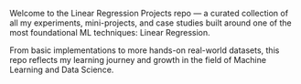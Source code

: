  Welcome to the Linear Regression Projects repo — a curated collection of all my experiments, mini-projects, and case studies built around one of the most foundational ML techniques: Linear Regression.

From basic implementations to more hands-on real-world datasets, this repo reflects my learning journey and growth in the field of Machine Learning and Data Science. 
